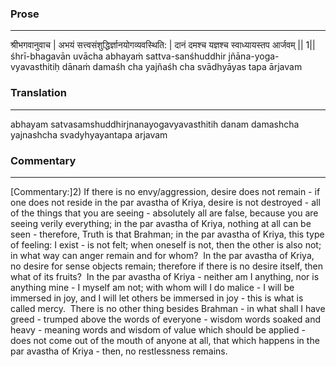 ### Prose 
 --- 
श्रीभगवानुवाच |
अभयं सत्त्वसंशुद्धिर्ज्ञानयोगव्यवस्थिति: |
दानं दमश्च यज्ञश्च स्वाध्यायस्तप आर्जवम् || 1||
śhrī-bhagavān uvācha
abhayaṁ sattva-sanśhuddhir jñāna-yoga-vyavasthitiḥ
dānaṁ damaśh cha yajñaśh cha svādhyāyas tapa ārjavam

### Translation 
 --- 
abhayam satvasamshuddhirjnanayogavyavasthitih danam damashcha yajnashcha svadyhyayantapa arjavam

### Commentary 
 --- 
[Commentary:]2) If there is no envy/aggression, desire does not remain - if one does not reside in the par avastha of Kriya, desire is not destroyed - all of the things that you are seeing - absolutely all are false, because you are seeing verily everything; in the par avastha of Kriya, nothing at all can be seen - therefore, Truth is that Brahman; in the par avastha of Kriya, this type of feeling: I exist - is not felt; when oneself is not, then the other is also not; in what way can anger remain and for whom?  In the par avastha of Kriya, no desire for sense objects remain; therefore if there is no desire itself, then what of its fruits?  In the par avastha of Kriya - neither am I anything, nor is anything mine - I myself am not; with whom will I do malice - I will be immersed in joy, and I will let others be immersed in joy - this is what is called mercy.  There is no other thing besides Brahman - in what shall I have greed - trumped above the words of everyone - wisdom words soaked and heavy - meaning words and wisdom of value which should be applied - does not come out of the mouth of anyone at all, that which happens in the par avastha of Kriya - then, no restlessness remains.